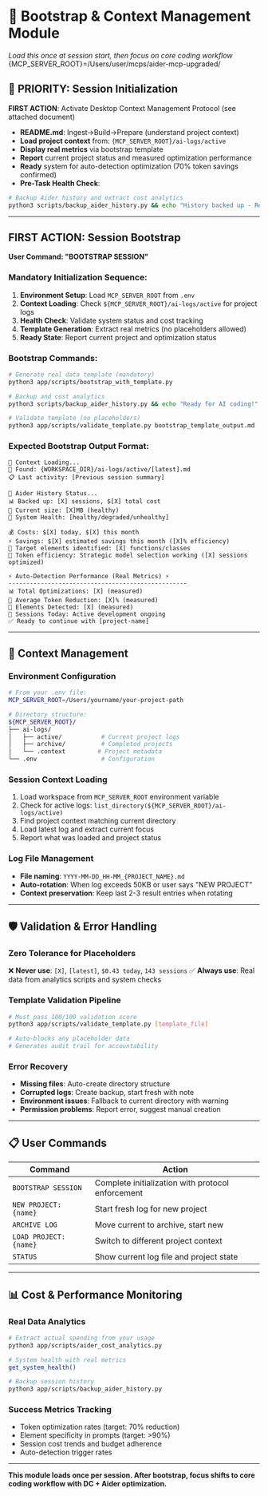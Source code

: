 # 🚨 Bootstrap & Context Management Module

*Load this once at session start, then focus on core coding workflow*
{MCP_SERVER_ROOT}=/Users/user/mcps/aider-mcp-upgraded/

## 🔄 PRIORITY: Session Initialization

**FIRST ACTION**: Activate Desktop Context Management Protocol (see attached document)
- **README.md**: Ingest→Build→Prepare (understand project context)
- **Load project context** from: `{MCP_SERVER_ROOT}/ai-logs/active`
- **Display real metrics** via bootstrap template
- **Report** current project status and measured optimization performance
- **Ready** system for auto-detection optimization (70% token savings confirmed)
- **Pre-Task Health Check**:
 ```bash
 # Backup Aider history and extract cost analytics
 python3 scripts/backup_aider_history.py && echo "History backed up - Ready for AI coding!"
 ```

---

## **FIRST ACTION**: Session Bootstrap

**User Command: "BOOTSTRAP SESSION"**

### **Mandatory Initialization Sequence:**
1. **Environment Setup**: Load `MCP_SERVER_ROOT` from `.env`
2. **Context Loading**: Check `${MCP_SERVER_ROOT}/ai-logs/active` for project logs
3. **Health Check**: Validate system status and cost tracking
4. **Template Generation**: Extract real metrics (no placeholders allowed)
5. **Ready State**: Report current project and optimization status

### **Bootstrap Commands:**
```bash
# Generate real data template (mandatory)
python3 app/scripts/bootstrap_with_template.py

# Backup and cost analytics
python3 scripts/backup_aider_history.py && echo "Ready for AI coding!"

# Validate template (no placeholders)
python3 app/scripts/validate_template.py bootstrap_template_output.md
```

### **Expected Bootstrap Output Format:**
```
🔄 Context Loading...
📂 Found: {WORKSPACE_DIR}/ai-logs/active/[latest].md
📋 Last activity: [Previous session summary]

💾 Aider History Status...
📊 Backed up: [X] sessions, $[X] total cost
📏 Current size: [X]MB (healthy)
🏥 System Health: [healthy/degraded/unhealthy]

💰 Costs: $[X] today, $[X] this month
⚡ Savings: $[X] estimated savings this month ([X]% efficiency)
🎯 Target elements identified: [X] functions/classes
🚀 Token efficiency: Strategic model selection working ([X] sessions optimized)

⚡ Auto-Detection Performance (Real Metrics) ⚡
--------------------------------------------------
📊 Total Optimizations: [X] (measured)
🎯 Average Token Reduction: [X]% (measured)
🔧 Elements Detected: [X] (measured)
📅 Sessions Today: Active development ongoing
✅ Ready to continue with [project-name]
```

---

## 🔄 Context Management

### **Environment Configuration**
```bash
# From your .env file:
MCP_SERVER_ROOT=/Users/yourname/your-project-path

# Directory structure:
${MCP_SERVER_ROOT}/
├── ai-logs/
│   ├── active/           # Current project logs
│   ├── archive/          # Completed projects
│   └── .context         # Project metadata
└── .env                  # Configuration
```

### **Session Context Loading**
1. Load workspace from `MCP_SERVER_ROOT` environment variable
2. Check for active logs: `list_directory(${MCP_SERVER_ROOT}/ai-logs/active)`
3. Find project context matching current directory
4. Load latest log and extract current focus
5. Report what was loaded and project status

### **Log File Management**
- **File naming**: `YYYY-MM-DD_HH-MM_{PROJECT_NAME}.md`
- **Auto-rotation**: When log exceeds 50KB or user says "NEW PROJECT"
- **Context preservation**: Keep last 2-3 result entries when rotating

---

## 🛡️ Validation & Error Handling

### **Zero Tolerance for Placeholders**
❌ **Never use**: `[X]`, `[latest]`, `$0.43 today`, `143 sessions`
✅ **Always use**: Real data from analytics scripts and system checks

### **Template Validation Pipeline**
```bash
# Must pass 100/100 validation score
python3 app/scripts/validate_template.py [template_file]

# Auto-blocks any placeholder data
# Generates audit trail for accountability
```

### **Error Recovery**
- **Missing files**: Auto-create directory structure
- **Corrupted logs**: Create backup, start fresh with note
- **Environment issues**: Fallback to current directory with warning
- **Permission problems**: Report error, suggest manual creation

---

## 📋 User Commands

| Command | Action |
|---------|--------|
| `BOOTSTRAP SESSION` | Complete initialization with protocol enforcement |
| `NEW PROJECT: {name}` | Start fresh log for new project |
| `ARCHIVE LOG` | Move current to archive, start new |
| `LOAD PROJECT: {name}` | Switch to different project context |
| `STATUS` | Show current log file and project state |

---

## 📊 Cost & Performance Monitoring

### **Real Data Analytics**
```bash
# Extract actual spending from your usage
python3 app/scripts/aider_cost_analytics.py

# System health with real metrics
get_system_health()

# Backup session history
python3 app/scripts/backup_aider_history.py
```

### **Success Metrics Tracking**
- Token optimization rates (target: 70% reduction)
- Element specificity in prompts (target: >90%)
- Session cost trends and budget adherence
- Auto-detection trigger rates

---

**This module loads once per session. After bootstrap, focus shifts to core coding workflow with DC + Aider optimization.**